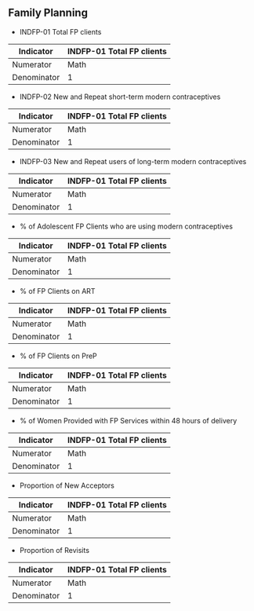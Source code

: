 
## Family Planning

- INDFP-01 Total FP clients

| Indicator  | INDFP-01 Total FP clients |
| --- | --- |
| Numerator | Math |
| Denominator | 1 |

- INDFP-02 New and Repeat short-term modern contraceptives

| Indicator  | INDFP-01 Total FP clients |
| --- | --- |
| Numerator | Math |
| Denominator | 1 |

- INDFP-03 New and Repeat users of long-term modern contraceptives

| Indicator  | INDFP-01 Total FP clients |
| --- | --- |
| Numerator | Math |
| Denominator | 1 |

- % of Adolescent FP Clients who are using modern contraceptives

| Indicator  | INDFP-01 Total FP clients |
| --- | --- |
| Numerator | Math |
| Denominator | 1 |

- % of FP Clients on ART

| Indicator  | INDFP-01 Total FP clients |
| --- | --- |
| Numerator | Math |
| Denominator | 1 |

- % of FP Clients on PreP

| Indicator  | INDFP-01 Total FP clients |
| --- | --- |
| Numerator | Math |
| Denominator | 1 |

- % of Women Provided with FP Services within 48 hours of delivery

| Indicator  | INDFP-01 Total FP clients |
| --- | --- |
| Numerator | Math |
| Denominator | 1 |

- Proportion of New Acceptors

| Indicator  | INDFP-01 Total FP clients |
| --- | --- |
| Numerator | Math |
| Denominator | 1 |

- Proportion of Revisits 

| Indicator  | INDFP-01 Total FP clients |
| --- | --- |
| Numerator | Math |
| Denominator | 1 |
